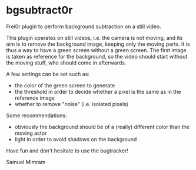 bgsubtract0r
============

Frei0r plugin to perform background subtraction on a still video.

This plugin operates on still videos, i.e. the camera is not moving, and its aim
is to remove the background image, keeping only the moving parts. It is thus a
way to have a green screen without a green screen. The first image is taken as
reference for the background, so the video should start without the moving
stuff, who should come in afterwards.

A few settings can be set such as:
- the color of the green screen to generate
- the threshold in order to decide whether a pixel is the same as in the
  reference image
- whether to remove "noise" (i.e. isolated pixels)

Some recommendations:
- obviously the background should be of a (really) different color than the
  moving actor
- light in order to avoid shadows on the background

Have fun and don't hesitate to use the bugtracker!

Samuel Mimram
